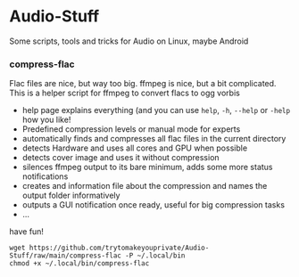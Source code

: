 # Audio-Stuff
Some scripts, tools and tricks for Audio on Linux, maybe Android

### compress-flac

Flac files are nice, but way too big. ffmpeg is nice, but a bit complicated. This is a helper script for ffmpeg to convert flacs to ogg vorbis
- help page explains everything (and you can use `help`, `-h`, `--help` or `-help` how you like!
- Predefined compression levels or manual mode for experts
- automatically finds and compresses all flac files in the current directory
- detects Hardware and uses all cores and GPU when possible
- detects cover image and uses it without compression
- silences ffmpeg output to its bare minimum, adds some more status notifications
- creates and information file about the compression and names the output folder informatively
- outputs a GUI notification once ready, useful for big compression tasks
- ...

have fun!

```
wget https://github.com/trytomakeyouprivate/Audio-Stuff/raw/main/compress-flac -P ~/.local/bin
chmod +x ~/.local/bin/compress-flac
```
